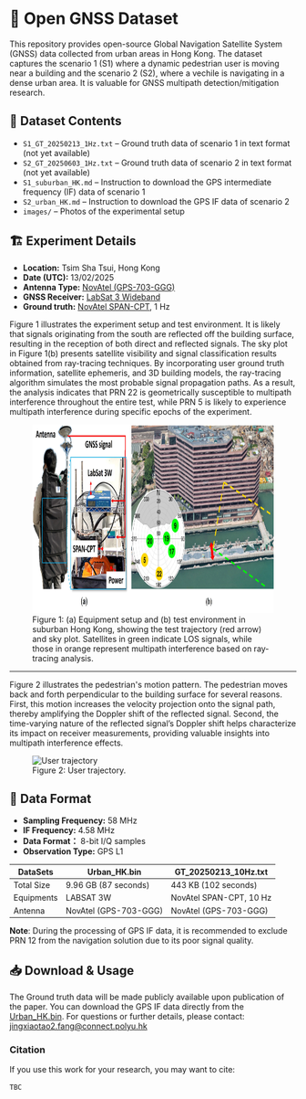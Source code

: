 # 📡 Open GNSS Dataset  

This repository provides open-source Global Navigation Satellite System (GNSS) data collected from urban areas in Hong Kong. The dataset captures the scenario 1 (S1) where a dynamic pedestrian user is moving near a building and the scenario 2 (S2), where a vechile is navigating in a dense urban area. It is valuable for GNSS multipath detection/mitigation research.

## 📂 Dataset Contents
- `S1_GT_20250213_1Hz.txt` – Ground truth data of scenario 1 in text format (not yet available)
- `S2_GT_20250603_1Hz.txt` – Ground truth data of scenario 2 in text format (not yet available)
- `S1_suburban_HK.md` – Instruction to download the GPS intermediate frequency (IF) data of scenario 1
- `S2_urban_HK.md` – Instruction to download the GPS IF data of scenario 2
- `images/` – Photos of the experimental setup  

## 🏗 Experiment Details
- **Location:** Tsim Sha Tsui, Hong Kong  
- **Date (UTC):** 13/02/2025
- **Antenna Type:** [NovAtel (GPS-703-GGG)](https://novatel.com/support/previous-generation-products-drop-down/previous-generation-products/gps-703-ggg-antenna)
- **GNSS Receiver:** [LabSat 3 Wideband](https://www.labsat.co.uk/index.php/en/products/labsat-3-wideband)
- **Ground truth:** [NovAtel SPAN-CPT](https://novatel.com/products/gnss-inertial-navigation-systems), 1 Hz

Figure 1 illustrates the experiment setup and test environment. It is likely that signals originating from the south are reflected off the building surface, resulting in the reception of both direct and reflected signals. The sky plot in Figure 1(b) presents satellite visibility and signal classification results obtained from ray-tracing techniques. By incorporating user ground truth information, satellite ephemeris, and 3D building models, the ray-tracing algorithm simulates the most probable signal propagation paths. As a result, the analysis indicates that PRN 22 is geometrically susceptible to multipath interference throughout the entire test, while PRN 5 is likely to experience multipath interference during specific epochs of the experiment.
<figure>
  <img src="Images/Environment.jpg" alt="Environment" width="800" height="330">
  <figcaption>Figure 1: (a) Equipment setup and (b) test environment in suburban Hong Kong, showing the test trajectory (red arrow) and sky plot. Satellites in
green indicate LOS signals, while those in orange represent multipath interference based on ray-tracing analysis.</figcaption>
</figure>

-----------------------------------------------------------------------------------------------------
Figure 2 illustrates the pedestrian's motion pattern. The pedestrian moves back and forth perpendicular to the building surface for several reasons. First, this motion increases the velocity projection onto the signal path, thereby amplifying the Doppler shift of the reflected signal. Second, the time-varying nature of the reflected signal’s Doppler shift helps characterize its impact on receiver measurements, providing valuable insights into multipath interference effects.
<figure>
  <img src="Images/User trajectory.gif" alt="User trajectory" height="300">
  <figcaption>Figure 2: User trajectory.</figcaption>
</figure>

## 📑 Data Format
- **Sampling Frequency:** 58 MHz
- **IF Frequency:** 4.58 MHz
- **Data Format：** 8-bit I/Q samples
- **Observation Type:** GPS L1

| DataSets    | Urban_HK.bin       | GT_20250213_10Hz.txt |
|-------------|--------------------|----------------------|
| Total Size  | 9.96 GB (87 seconds)      |      443 KB (102 seconds)   |
| Equipments  | LABSAT 3W          | NovAtel SPAN-CPT, 10 Hz|
| Antenna     | NovAtel (GPS-703-GGG) | NovAtel (GPS-703-GGG) |

**Note**: During the processing of GPS IF data, it is recommended to exclude PRN 12 from the navigation solution due to its poor signal quality.

## 📥 Download & Usage  
The Ground truth data will be made publicly available upon publication of the paper.
You can download the GPS IF data directly from the [Urban_HK.bin](https://www.dropbox.com/scl/fi/o18ejryo123upfvks5s7w/Urban_HK.bin?rlkey=kxjpoz51fv3lzg8lnnrkk2sqe&st=4u7w5bqw&dl=0).
For questions or further details, please contact: [jingxiaotao2.fang@connect.polyu.hk](mailto:jingxiaotao2.fang@connect.polyu.hk)

### **Citation**

If you use this work for your research, you may want to cite:  
```bash
TBC

